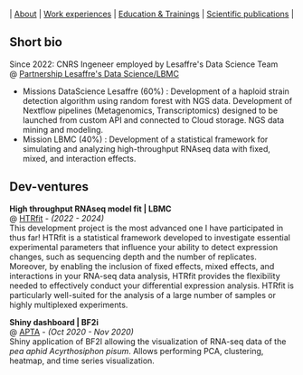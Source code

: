|  [About](./) | [Work experiences](./work-exp.md) | [Education & Trainings](./education.html) | [Scientific publications](./scientific-publications.html) | 

## Short bio

Since 2022: CNRS Ingeneer employed by Lesaffre's Data Science Team <br>
@ [Partnership Lesaffre's Data Science/LBMC](https://www.rhone-auvergne.cnrs.fr/fr/cnrsinfo/accelerer-linnovation-dans-le-domaine-de-la-fermentation) <br>
  * Missions DataScience Lesaffre (60%) :
Development of a haploid strain detection algorithm using random forest with NGS data. Development of Nextflow pipelines (Metagenomics, Transcriptomics) designed to be launched from custom API and connected to Cloud storage. 
NGS data mining and modeling.
 * Mission LBMC (40%) : 
Development of a statistical framework for simulating and analyzing high-throughput RNAseq data with fixed, mixed, and interaction effects.

## Dev-ventures

**High throughput RNAseq model fit | LBMC** <br>
@ [HTRfit](https://htrfit-lbmc-yvertlab-vortex-plasticity-mutation-477701eb488dfd9.gitbiopages.ens-lyon.fr) - _(2022 - 2024)_ <br>
This development project is the most advanced one I have participated in thus far! HTRfit is a statistical framework developed to investigate essential experimental parameters that influence your ability to detect expression changes, such as sequencing depth and the number of replicates. Moreover, by enabling the inclusion of fixed effects, mixed effects, and interactions in your RNA-seq data analysis, HTRfit provides the flexibility needed to effectively conduct your differential expression analysis. HTRfit is particularly well-suited for the analysis of a large number of samples or highly multiplexed experiments.<br>

**Shiny dashboard | BF2i** <br>
@ [APTA](https://github.com/aduvermy/shiny.git) - _(Oct 2020 - Nov 2020)_ <br>
Shiny application of BF2I allowing the visualization of RNA-seq data of the *pea aphid Acyrthosiphon pisum*. Allows performing PCA, clustering, heatmap, and time series visualization.



